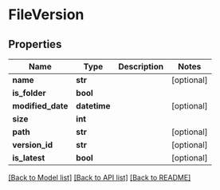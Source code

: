 ﻿# FileVersion


## Properties
Name | Type | Description | Notes
------------ | ------------- | ------------- | -------------
**name** | **str** |  | [optional] 
**is_folder** | **bool** |  | 
**modified_date** | **datetime** |  | [optional] 
**size** | **int** |  | 
**path** | **str** |  | [optional] 
**version_id** | **str** |  | [optional] 
**is_latest** | **bool** |  | [optional] 

[[Back to Model list]](../README.md#documentation-for-models) [[Back to API list]](../README.md#documentation-for-api-endpoints) [[Back to README]](../README.md)


